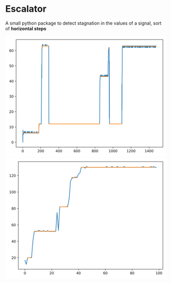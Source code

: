# Escalator

A small python package to detect stagnation in the values of a signal, sort of **horizontal steps**

![Example 1 of the result](https://raw.githubusercontent.com/Nyandams/step_detection/master/images/plat1.png)
![Example 2 of the result](https://raw.githubusercontent.com/Nyandams/step_detection/master/images/plat2.png)